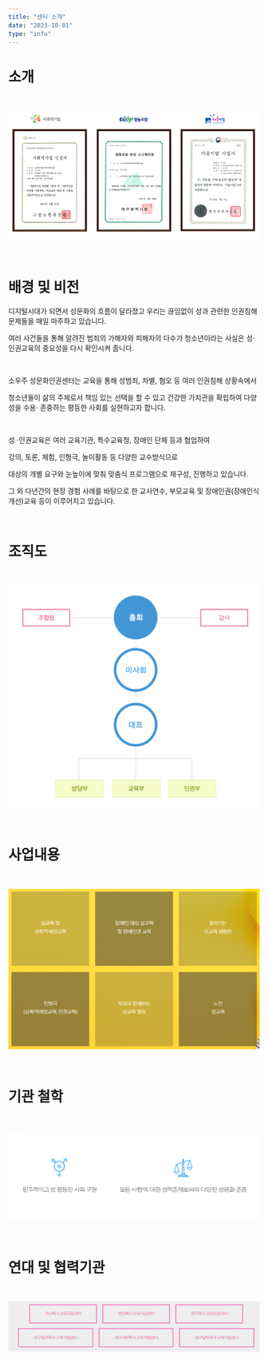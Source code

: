 ```yaml
---
title: "센터 소개"
date: "2023-10-01"
type: "info"
---
```


# 소개

<br>

![인증 현황](image.png)

<br>

# 배경 및 비전

디지털시대가 되면서 성문화의 흐름이 달라졌고 우리는 끊임없이 성과 관련한 인권침해 문제들을 매일 마주하고 있습니다.

여러 사건들을 통해 알려진 범죄의 가해자와 피해자의 다수가 청소년이라는 사실은 성·인권교육의 중요성을 다시 확인시켜 줍니다.

<br>

소우주 성문화인권센터는 교육을 통해 성범죄, 차별, 혐오 등 여러 인권침해 상황속에서

청소년들이 삶의 주체로서 책임 있는 선택을 할 수 있고 건강한 가치관을 확립하여 다양성을 수용· 존중하는 평등한 사회를 실현하고자 합니다.

<br>

성 ·인권교육은 여러 교육기관, 특수교육청, 장애인 단체 등과 협업하여

강의, 토론, 체험, 인형극, 놀이활동 등 다양한 교수방식으로

대상의 개별 요구와 눈높이에 맞춰 맞춤식 프로그램으로 재구성, 진행하고 있습니다.

그 외 다년간의 현장 경험 사례를 바탕으로 한 교사연수, 부모교육 및 장애인권(장애인식개선)교육 등이 이루어지고 있습니다.

<br>

# 조직도

<br>

![조직도](image-1.png)

<br>

# 사업내용

<br>

![사업 내용](image-2.png)

<br>

# 기관 철학

<br>

![기관 철학](image-3.png)

<br>

# 연대 및 협력기관

<br>

![연대 및 협력기관](image-4.png)

<br>
